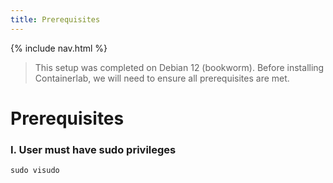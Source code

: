 ```yaml
---
title: Prerequisites
---
```

{% include nav.html %}
> This setup was completed on Debian 12 (bookworm). Before installing Containerlab, we will need to ensure all prerequisites are met.
# **Prerequisites**
### I. User must have sudo privileges
`sudo visudo`


